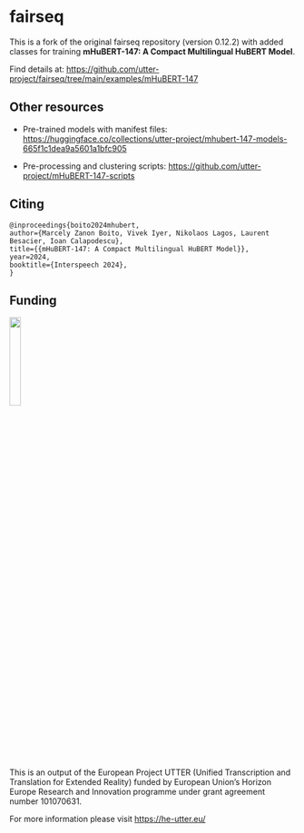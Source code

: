 # fairseq

This is a fork of the original fairseq repository (version 0.12.2) with added classes for training **mHuBERT-147: A Compact Multilingual HuBERT Model**.

Find details at: https://github.com/utter-project/fairseq/tree/main/examples/mHuBERT-147

## Other resources

* Pre-trained models with manifest files: https://huggingface.co/collections/utter-project/mhubert-147-models-665f1c1dea9a5601a1bfc905

* Pre-processing and clustering scripts: https://github.com/utter-project/mHuBERT-147-scripts

## Citing

```
@inproceedings{boito2024mhubert,
author={Marcely Zanon Boito, Vivek Iyer, Nikolaos Lagos, Laurent Besacier, Ioan Calapodescu},
title={{mHuBERT-147: A Compact Multilingual HuBERT Model}},
year=2024,
booktitle={Interspeech 2024},
}
```

## Funding
<img src="https://github.com/utter-project/fairseq/assets/11521062/cac7ec7f-fd90-4a76-af83-30fc1e5f4d6f" width=20% height=20%> 

This is an output of the European Project UTTER (Unified Transcription and Translation for Extended Reality) funded by European Union’s Horizon Europe Research and Innovation programme under grant agreement number 101070631.

For more information please visit https://he-utter.eu/
